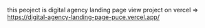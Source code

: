 this peoject is digital agency landing page 
view project on vercel => https://digital-agency-landing-page-puce.vercel.app/
